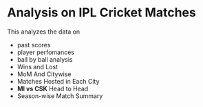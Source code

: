 # Analysis on IPL Cricket Matches
This analyzes the data on 
 * past scores
 * player perfomances
 * ball by ball analysis
 * Wins and Lost 
 * MoM And Citywise 
 * Matches Hosted in Each City
 * **MI vs CSK** Head to Head
 * Season-wise Match Summary
